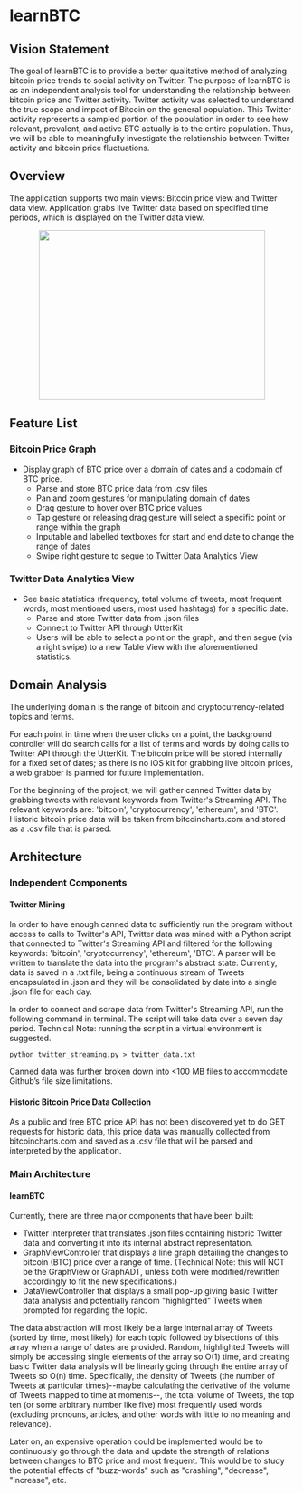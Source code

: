 # learnBTC
## Vision Statement
The goal of learnBTC is to provide a better qualitative method of analyzing bitcoin price trends to social activity on Twitter. The purpose of learnBTC is as an independent analysis tool for understanding the relationship between bitcoin price and Twitter activity. Twitter activity was selected to understand the true scope and impact of Bitcoin on the general population. This Twitter activity represents a sampled portion of the population in order to see how relevant, prevalent, and active BTC actually is to the entire population. Thus, we will be able to meaningfully investigate the relationship between Twitter activity and bitcoin price fluctuations.

## Overview
The application supports two main views: Bitcoin price view and Twitter data view. Application grabs live Twitter data based on specified time periods, which is displayed on the Twitter data view. 

<p align="center">
  <img width="400" height="300" src="https://i.imgur.com/E0Ho2gq.png">
</p>

## Feature List
### Bitcoin Price Graph
* Display graph of BTC price over a domain of dates and a codomain of BTC price. 
  * Parse and store BTC price data from .csv files
  * Pan and zoom gestures for manipulating domain of dates
  * Drag gesture to hover over BTC price values
  * Tap gesture or releasing drag gesture will select a specific point or range within the graph
  * Inputable and labelled textboxes for start and end date to change the range of dates
  * Swipe right gesture to segue to Twitter Data Analytics View

### Twitter Data Analytics View
* See basic statistics (frequency, total volume of tweets, most frequent words, most mentioned users, most used hashtags) for a specific date.
  * Parse and store Twitter data from .json files
  * Connect to Twitter API through UtterKit
  * Users will be able to select a point on the graph, and then segue (via a right swipe) to a new Table View with the aforementioned statistics.

## Domain Analysis
The underlying domain is the range of bitcoin and cryptocurrency-related topics and terms.

For each point in time when the user clicks on a point, the background controller will do search calls for a list of terms and words by doing calls to Twitter API through the UtterKit. The bitcoin price will be stored internally for a fixed set of dates; as there is no iOS kit for grabbing live bitcoin prices, a web grabber is planned for future implementation.

For the beginning of the project, we will gather canned Twitter data by grabbing tweets with relevant keywords from Twitter's Streaming API. The relevant keywords are: 'bitcoin', 'cryptocurrency', 'ethereum', and 'BTC'. Historic bitcoin price data will be taken from bitcoincharts.com and stored as a .csv file that is parsed.


## Architecture
### Independent Components
#### Twitter Mining
In order to have enough canned data to sufficiently run the program without access to
calls to Twitter's API, Twitter data was mined with a Python script that connected
to Twitter's Streaming API and filtered for the following keywords: 'bitcoin', 'cryptocurrency', 
'ethereum', 'BTC'. A parser will be written to translate the data into the program's abstract 
state. Currently, data is saved in a .txt file, being a continuous stream of Tweets encapsulated in
.json and they will be consolidated by date into a single .json file for each day.

In order to connect and scrape data from Twitter's Streaming API, run the following
command in terminal. The script will take data over a seven day period. 
Technical Note: running the script in a virtual environment is suggested.

```shell
python twitter_streaming.py > twitter_data.txt
```

Canned data was further broken down into <100 MB files to accommodate Github’s file size limitations.

#### Historic Bitcoin Price Data Collection
As a public and free BTC price API has not been discovered yet to do GET requests for historic data, this price data was manually collected from bitcoincharts.com and saved as a .csv file that will be parsed and interpreted by the application. 

### Main Architecture
#### learnBTC
Currently, there are three major components that have been built:
- Twitter Interpreter that translates .json files containing historic Twitter data and 
converting it into its internal abstract representation. 
- GraphViewController that displays a line graph detailing the changes to bitcoin (BTC)
price over a range of time. (Technical Note: this will NOT be the GraphView or GraphADT,
unless both were modified/rewritten accordingly to fit the new specifications.)
- DataViewController that displays a small pop-up giving basic Twitter data analysis
and potentially random "highlighted" Tweets when prompted for regarding the topic. 

The data abstraction will most likely be a large internal array of Tweets (sorted by
time, most likely) for each topic followed by bisections of this array when a 
range of dates are provided. Random, highlighted Tweets will simply be accessing single
elements of the array so O(1) time, and creating basic Twitter data analysis will be
linearly going through the entire array of Tweets so O(n) time. Specifically,
the density of Tweets (the number of Tweets at particular times)--maybe calculating
the derivative of the volume of Tweets mapped to time at moments--, the total volume of Tweets, 
the top ten (or some arbitrary number like five) most frequently used words (excluding pronouns,
articles, and other words with little to no meaning and relevance).

Later on, an expensive operation could be implemented would be to continuously go through the data
and update the strength of relations between changes to BTC price and most frequent.
This would be to study the potential effects of "buzz-words" such as "crashing", 
"decrease", "increase", etc.
